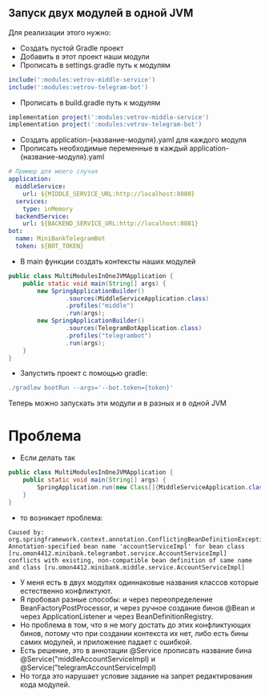 ## Запуск двух модулей в одной JVM

Для реализации этого нужно:
 - Создать пустой Gradle проект
 - Добавить в этот проект наши модули
 - Прописать в settings.gradle путь к модулям
```groovy
include(':modules:vetrov-middle-service')
include(':modules:vetrov-telegram-bot')
```
 - Прописать в build.gradle путь к модулям
```groovy
implementation project(':modules:vetrov-middle-service')
implementation project(':modules:vetrov-telegram-bot')
```
 - Создать application-{название-модуля}.yaml для каждого модуля
 - Прописать необходимые переменные в каждый application-{название-модуля}.yaml
```yaml
# Пример для моего случая
application:
  middleService:
    url: ${MIDDLE_SERVICE_URL:http://localhost:8080}
  services:
    type: inMemory
  backendService:
    url: ${BACKEND_SERVICE_URL:http://localhost:8081}
bot:
  name: MiniBankTelegramBot
  token: ${BOT_TOKEN}
```
 - В main функции создать контексты наших модулей
```java
public class MultiModulesInOneJVMApplication {
    public static void main(String[] args) {
        new SpringApplicationBuilder()
                .sources(MiddleServiceApplication.class)
                .profiles("middle")
                .run(args);
        new SpringApplicationBuilder()
                .sources(TelegramBotApplication.class)
                .profiles("telegrambot")
                .run(args);
    }
}
```
 - Запустить проект c помощью gradle:
```gradle
./gradlew bootRun --args='--bot.token={token}'
```

Теперь можно запускать эти модули и в разных и в одной JVM

# Проблема
 - Если делать так
```java
public class MultiModulesInOneJVMApplication {
    public static void main(String[] args) {
        SpringApplication.run(new Class[]{MiddleServiceApplication.class, TelegramBotApplication.class}, args);
    }
}
```
 - то возникает проблема:
```text
Caused by: org.springframework.context.annotation.ConflictingBeanDefinitionException: Annotation-specified bean name 'accountServiceImpl' for bean class [ru.omon4412.minibank.telegrambot.service.AccountServiceImpl] conflicts with existing, non-compatible bean definition of same name and class [ru.omon4412.minibank.middle.service.AccountServiceImpl]
```
 - У меня есть в двух модулях одиннаковые названия классов которые естественно конфликтуют.
 - Я пробовал разные способы: и через переопределение BeanFactoryPostProcessor, и через ручное создание бинов @Bean и через ApplicationListener<ContextRefreshedEvent> и через BeanDefinitionRegistry.
 - Но проблема в том, что я не могу достать до этих конфликтующих бинов, потому что при создании контекста их нет, либо есть бины самих модулей, и приложение падает с ошибкой.
 - Есть решение, это в аннотации @Service прописать название бина @Service("middleAccountServiceImpl) и @Service("telegramAccountServiceImpl)
 - Но тогда это нарушает условие задание на запрет редактирования кода модулей.